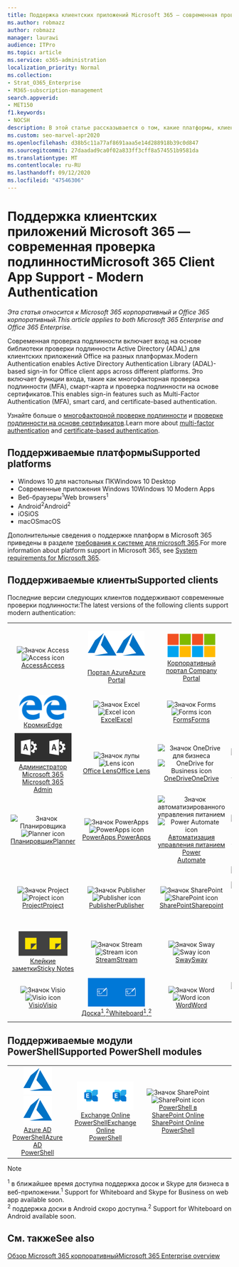 ```yaml
---
title: Поддержка клиентских приложений Microsoft 365 — современная проверка подлинности
ms.author: robmazz
author: robmazz
manager: laurawi
audience: ITPro
ms.topic: article
ms.service: o365-administration
localization_priority: Normal
ms.collection:
- Strat_O365_Enterprise
- M365-subscription-management
search.appverid:
- MET150
f1.keywords:
- NOCSH
description: В этой статье рассказывается о том, какие платформы, клиенты и модули PowerShell поддерживают современные проверки подлинности для Microsoft 365.
ms.custom: seo-marvel-apr2020
ms.openlocfilehash: d38b5c11a77af8691aaa5e14d288918b39c0d847
ms.sourcegitcommit: 27daadad9ca0f02a833ff3cff8a574551b9581da
ms.translationtype: MT
ms.contentlocale: ru-RU
ms.lasthandoff: 09/12/2020
ms.locfileid: "47546306"
---
```

# <a name="microsoft-365-client-app-support---modern-authentication"></a><span data-ttu-id="f7bd8-103">Поддержка клиентских приложений Microsoft 365 — современная проверка подлинности</span><span class="sxs-lookup"><span data-stu-id="f7bd8-103">Microsoft 365 Client App Support - Modern Authentication</span></span>

<span data-ttu-id="f7bd8-104">*Эта статья относится к Microsoft 365 корпоративный и Office 365 корпоративный.*</span><span class="sxs-lookup"><span data-stu-id="f7bd8-104">*This article applies to both Microsoft 365 Enterprise and Office 365 Enterprise.*</span></span>

<span data-ttu-id="f7bd8-105">Современная проверка подлинности включает вход на основе библиотеки проверки подлинности Active Directory (ADAL) для клиентских приложений Office на разных платформах.</span><span class="sxs-lookup"><span data-stu-id="f7bd8-105">Modern Authentication enables Active Directory Authentication Library (ADAL)-based sign-in for Office client apps across different platforms.</span></span> <span data-ttu-id="f7bd8-106">Это включает функции входа, такие как многофакторная проверка подлинности (MFA), смарт-карта и проверка подлинности на основе сертификатов.</span><span class="sxs-lookup"><span data-stu-id="f7bd8-106">This enables sign-in features such as Multi-Factor Authentication (MFA), smart card, and certificate-based authentication.</span></span>

<span data-ttu-id="f7bd8-107">Узнайте больше о [многофакторной проверке подлинности](https://docs.microsoft.com/azure/active-directory/authentication/multi-factor-authentication) и [проверке подлинности на основе сертификатов](https://docs.microsoft.com/azure/active-directory/active-directory-certificate-based-authentication-get-started).</span><span class="sxs-lookup"><span data-stu-id="f7bd8-107">Learn more about [multi-factor authentication](https://docs.microsoft.com/azure/active-directory/authentication/multi-factor-authentication) and [certificate-based authentication](https://docs.microsoft.com/azure/active-directory/active-directory-certificate-based-authentication-get-started).</span></span>

## <a name="supported-platforms"></a><span data-ttu-id="f7bd8-108">Поддерживаемые платформы</span><span class="sxs-lookup"><span data-stu-id="f7bd8-108">Supported platforms</span></span>

 - <span data-ttu-id="f7bd8-109">Windows 10 для настольных ПК</span><span class="sxs-lookup"><span data-stu-id="f7bd8-109">Windows 10 Desktop</span></span>
 - <span data-ttu-id="f7bd8-110">Современные приложения Windows 10</span><span class="sxs-lookup"><span data-stu-id="f7bd8-110">Windows 10 Modern Apps</span></span>
 - <span data-ttu-id="f7bd8-111">Веб-браузеры<sup>1</sup></span><span class="sxs-lookup"><span data-stu-id="f7bd8-111">Web browsers<sup>1</sup></span></span>
 - <span data-ttu-id="f7bd8-112">Android<sup>2</sup></span><span class="sxs-lookup"><span data-stu-id="f7bd8-112">Android<sup>2</sup></span></span>
 - <span data-ttu-id="f7bd8-113">iOS</span><span class="sxs-lookup"><span data-stu-id="f7bd8-113">iOS</span></span>
 - <span data-ttu-id="f7bd8-114">macOS</span><span class="sxs-lookup"><span data-stu-id="f7bd8-114">macOS</span></span>

<span data-ttu-id="f7bd8-115">Дополнительные сведения о поддержке платформ в Microsoft 365 приведены в разделе [требования к системе для microsoft 365](https://products.office.com/office-system-requirements).</span><span class="sxs-lookup"><span data-stu-id="f7bd8-115">For more information about platform support in Microsoft 365, see [System requirements for Microsoft 365](https://products.office.com/office-system-requirements).</span></span>

## <a name="supported-clients"></a><span data-ttu-id="f7bd8-116">Поддерживаемые клиенты</span><span class="sxs-lookup"><span data-stu-id="f7bd8-116">Supported clients</span></span>

<span data-ttu-id="f7bd8-117">Последние версии следующих клиентов поддерживают современные проверки подлинности:</span><span class="sxs-lookup"><span data-stu-id="f7bd8-117">The latest versions of the following clients support modern authentication:</span></span>

| | | | | | |
|:---:|:---:|:---:|:---:|:---:|:---:|
| <span data-ttu-id="f7bd8-118">![Значок Access](../media/o365-access-64x64.png)</span><span class="sxs-lookup"><span data-stu-id="f7bd8-118">![Access icon](../media/o365-access-64x64.png)</span></span> <br> [<span data-ttu-id="f7bd8-119">Access</span><span class="sxs-lookup"><span data-stu-id="f7bd8-119">Access</span></span>](https://products.office.com/access) | <span data-ttu-id="f7bd8-120">![Значок Azure](../media/o365-azure-64x64.png)</span><span class="sxs-lookup"><span data-stu-id="f7bd8-120">![Azure icon](../media/o365-azure-64x64.png)</span></span> <br> [<span data-ttu-id="f7bd8-121"><br>Портал Azure</span><span class="sxs-lookup"><span data-stu-id="f7bd8-121">Azure <br> Portal </span></span>](https://azure.microsoft.com/features/azure-portal/) | <span data-ttu-id="f7bd8-122">![Значок портала компании](../media/o365-microsoft-64x64.png)</span><span class="sxs-lookup"><span data-stu-id="f7bd8-122">![Company portal icon](../media/o365-microsoft-64x64.png)</span></span> <br> [<span data-ttu-id="f7bd8-123">Корпоративный <br> портал </span><span class="sxs-lookup"><span data-stu-id="f7bd8-123">Company <br> Portal </span></span>](https://docs.microsoft.com/intune-user-help/sign-in-to-the-company-portal) | <span data-ttu-id="f7bd8-124">![Значок delve](../media/o365-delve-64x64.png)</span><span class="sxs-lookup"><span data-stu-id="f7bd8-124">![Delve icon](../media/o365-delve-64x64.png)</span></span> <br> [<span data-ttu-id="f7bd8-125">Delve</span><span class="sxs-lookup"><span data-stu-id="f7bd8-125">Delve</span></span>](https://products.office.com/business/intelligent-search) | <span data-ttu-id="f7bd8-126">![Значок Dynamics 365](../media/o365-dynamics365-64x64.png)</span><span class="sxs-lookup"><span data-stu-id="f7bd8-126">![Dynamics 365 icon](../media/o365-dynamics365-64x64.png)</span></span> <br> [<span data-ttu-id="f7bd8-127">Dynamics 365</span><span class="sxs-lookup"><span data-stu-id="f7bd8-127">Dynamics 365</span></span>](https://dynamics.microsoft.com) 
| <span data-ttu-id="f7bd8-128">![Значок пограничного сервера](../media/o365-edge-64x64.png)</span><span class="sxs-lookup"><span data-stu-id="f7bd8-128">![Edge icon](../media/o365-edge-64x64.png)</span></span> <br> [<span data-ttu-id="f7bd8-129">Кромки</span><span class="sxs-lookup"><span data-stu-id="f7bd8-129">Edge</span></span>](https://www.microsoft.com/windows/microsoft-edge) | <span data-ttu-id="f7bd8-130">![Значок Excel](../media/o365-excel-64x64.png)</span><span class="sxs-lookup"><span data-stu-id="f7bd8-130">![Excel icon](../media/o365-excel-64x64.png)</span></span> <br> [<span data-ttu-id="f7bd8-131">Excel</span><span class="sxs-lookup"><span data-stu-id="f7bd8-131">Excel</span></span>](https://products.office.com/excel) | <span data-ttu-id="f7bd8-132">![Значок Forms](../media/o365-forms-64x64.png)</span><span class="sxs-lookup"><span data-stu-id="f7bd8-132">![Forms icon](../media/o365-forms-64x64.png)</span></span> <br> [<span data-ttu-id="f7bd8-133">Forms</span><span class="sxs-lookup"><span data-stu-id="f7bd8-133">Forms</span></span>](https://flow.microsoft.com/connectors/shared_microsoftforms/microsoft-forms/) | <span data-ttu-id="f7bd8-134">![Значок Kaizala](../media/o365-kaizala-64x64.png)</span><span class="sxs-lookup"><span data-stu-id="f7bd8-134">![Kaizala icon](../media/o365-kaizala-64x64.png)</span></span> <br> [<span data-ttu-id="f7bd8-135">Kaizala</span><span class="sxs-lookup"><span data-stu-id="f7bd8-135">Kaizala</span></span>](https://products.office.com/en/business/microsoft-kaizala) | <span data-ttu-id="f7bd8-136">![Значок Office.com](../media/o365-office-64x64.png)</span><span class="sxs-lookup"><span data-stu-id="f7bd8-136">![Office.com icon](../media/o365-office-64x64.png)</span></span> <br> [<span data-ttu-id="f7bd8-137">Office.com</span><span class="sxs-lookup"><span data-stu-id="f7bd8-137">Office.com</span></span>](https://www.office.com/) 
| <span data-ttu-id="f7bd8-138">![Значок администратора Office 365](../media/o365-o365admin-64x64.png)</span><span class="sxs-lookup"><span data-stu-id="f7bd8-138">![Office 365 Admin icon](../media/o365-o365admin-64x64.png)</span></span> <br> [<span data-ttu-id="f7bd8-139">Администратор Microsoft 365 <br></span><span class="sxs-lookup"><span data-stu-id="f7bd8-139">Microsoft 365 <br> Admin</span></span>](https://products.office.com/business/manage-office-365-admin-app) | <span data-ttu-id="f7bd8-140">![Значок лупы](../media/o365-lens-64x64.png)</span><span class="sxs-lookup"><span data-stu-id="f7bd8-140">![Lens icon](../media/o365-lens-64x64.png)</span></span> <br> [<span data-ttu-id="f7bd8-141">Office Lens</span><span class="sxs-lookup"><span data-stu-id="f7bd8-141">Office Lens</span></span>](https://www.microsoft.com/p/office-lens/9wzdncrfj3t8?activetab=pivot%3Aoverviewtab) | <span data-ttu-id="f7bd8-142">![Значок OneDrive для бизнеса](../media/o365-OneDrive-64x64.png)</span><span class="sxs-lookup"><span data-stu-id="f7bd8-142">![OneDrive for Business icon](../media/o365-OneDrive-64x64.png)</span></span> <br> [<span data-ttu-id="f7bd8-143">OneDrive</span><span class="sxs-lookup"><span data-stu-id="f7bd8-143">OneDrive</span></span>](https://products.office.com/onedrive-for-business/online-cloud-storage) |  <span data-ttu-id="f7bd8-144">![Значок OneNote](../media/o365-OneNote-64x64.png)</span><span class="sxs-lookup"><span data-stu-id="f7bd8-144">![OneNote icon](../media/o365-OneNote-64x64.png)</span></span> <br> [<span data-ttu-id="f7bd8-145">OneNote</span><span class="sxs-lookup"><span data-stu-id="f7bd8-145">OneNote</span></span>](https://products.office.com/onenote) | <span data-ttu-id="f7bd8-146">![Значок Outlook](../media/o365-outlook-64x64.png)</span><span class="sxs-lookup"><span data-stu-id="f7bd8-146">![Outlook icon](../media/o365-outlook-64x64.png)</span></span> <br> [<span data-ttu-id="f7bd8-147">Outlook</span><span class="sxs-lookup"><span data-stu-id="f7bd8-147">Outlook</span></span>](https://products.office.com/outlook) 
| <span data-ttu-id="f7bd8-148">![Значок Планировщика](../media/o365-planner-64x64.png)</span><span class="sxs-lookup"><span data-stu-id="f7bd8-148">![Planner icon](../media/o365-planner-64x64.png)</span></span> <br> [<span data-ttu-id="f7bd8-149">Планировщик</span><span class="sxs-lookup"><span data-stu-id="f7bd8-149">Planner</span></span>](https://products.office.com/business/task-management-software) | <span data-ttu-id="f7bd8-150">![Значок PowerApps](../media/o365-powerapps-64x64.png)</span><span class="sxs-lookup"><span data-stu-id="f7bd8-150">![PowerApps icon](../media/o365-powerapps-64x64.png)</span></span> <br> [<span data-ttu-id="f7bd8-151">PowerApps </span><span class="sxs-lookup"><span data-stu-id="f7bd8-151">PowerApps </span></span>](https://powerapps.microsoft.com) | <span data-ttu-id="f7bd8-152">![Значок автоматизированного управления питанием](../media/o365-flow-64x64.png)</span><span class="sxs-lookup"><span data-stu-id="f7bd8-152">![Power Automate icon](../media/o365-flow-64x64.png)</span></span> <br> [<span data-ttu-id="f7bd8-153">Автоматизация управления питанием <br></span><span class="sxs-lookup"><span data-stu-id="f7bd8-153">Power <br> Automate</span></span>](https://flow.microsoft.com) | <span data-ttu-id="f7bd8-154">![Значок PowerBI](../media/o365-powerbi-64x64.png)</span><span class="sxs-lookup"><span data-stu-id="f7bd8-154">![PowerBI icon](../media/o365-powerbi-64x64.png)</span></span> <br> [<span data-ttu-id="f7bd8-155">Power BI</span><span class="sxs-lookup"><span data-stu-id="f7bd8-155">Power BI</span></span>](https://powerbi.microsoft.com)| <span data-ttu-id="f7bd8-156">![Значок PowerPoint](../media/o365-powerpoint-64x64.png)</span><span class="sxs-lookup"><span data-stu-id="f7bd8-156">![PowerPoint icon](../media/o365-powerpoint-64x64.png)</span></span> <br> [<span data-ttu-id="f7bd8-157">PowerPoint</span><span class="sxs-lookup"><span data-stu-id="f7bd8-157">PowerPoint</span></span>](https://products.office.com/powerpoint) 
| <span data-ttu-id="f7bd8-158">![Значок Project](../media/o365-project-64x64.png)</span><span class="sxs-lookup"><span data-stu-id="f7bd8-158">![Project icon](../media/o365-project-64x64.png)</span></span> <br> [<span data-ttu-id="f7bd8-159">Project</span><span class="sxs-lookup"><span data-stu-id="f7bd8-159">Project</span></span>](https://products.office.com/project) | <span data-ttu-id="f7bd8-160">![Значок Publisher](../media/o365-publisher-64x64.png)</span><span class="sxs-lookup"><span data-stu-id="f7bd8-160">![Publisher icon](../media/o365-publisher-64x64.png)</span></span> <br> [<span data-ttu-id="f7bd8-161">Publisher</span><span class="sxs-lookup"><span data-stu-id="f7bd8-161">Publisher</span></span>](https://products.office.com/publisher) | <span data-ttu-id="f7bd8-162">![Значок SharePoint](../media/o365-sharepoint-64x64.png)</span><span class="sxs-lookup"><span data-stu-id="f7bd8-162">![SharePoint icon](../media/o365-sharepoint-64x64.png)</span></span> <br> [<span data-ttu-id="f7bd8-163">SharePoint</span><span class="sxs-lookup"><span data-stu-id="f7bd8-163">Sharepoint</span></span>](https://products.office.com/sharepoint) | <span data-ttu-id="f7bd8-164">![Значок Skype для бизнеса](../media/o365-skypeforbusiness-64x64.png)</span><span class="sxs-lookup"><span data-stu-id="f7bd8-164">![Skype for Business icon](../media/o365-skypeforbusiness-64x64.png)</span></span> <br> [<span data-ttu-id="f7bd8-165">Skype для <br> бизнеса<sup>1</sup></span><span class="sxs-lookup"><span data-stu-id="f7bd8-165">Skype for <br> Business<sup>1</sup></span></span>](https://www.skype.com/business/) | <span data-ttu-id="f7bd8-166">![Значок StaffHub](../media/o365-staffhub-64x64.png)</span><span class="sxs-lookup"><span data-stu-id="f7bd8-166">![StaffHub icon](../media/o365-staffhub-64x64.png)</span></span> <br> [<span data-ttu-id="f7bd8-167">StaffHub</span><span class="sxs-lookup"><span data-stu-id="f7bd8-167">StaffHub</span></span>](https://products.office.com/microsoft-staffhub/staff-scheduling-software)
| <span data-ttu-id="f7bd8-168">![Значок клейких заметок](../media/o365-stickynotes-64x64.png)</span><span class="sxs-lookup"><span data-stu-id="f7bd8-168">![Sticky Notes icon](../media/o365-stickynotes-64x64.png)</span></span> <br> [<span data-ttu-id="f7bd8-169">Клейкие заметки</span><span class="sxs-lookup"><span data-stu-id="f7bd8-169">Sticky Notes</span></span>](https://www.microsoft.com/p/microsoft-sticky-notes/9nblggh4qghw) | <span data-ttu-id="f7bd8-170">![Значок Stream](../media/o365-stream-64x64.png)</span><span class="sxs-lookup"><span data-stu-id="f7bd8-170">![Stream icon](../media/o365-stream-64x64.png)</span></span> <br> [<span data-ttu-id="f7bd8-171">Stream</span><span class="sxs-lookup"><span data-stu-id="f7bd8-171">Stream</span></span>](https://stream.microsoft.com) | <span data-ttu-id="f7bd8-172">![Значок Sway](../media/o365-sway-64x64.png)</span><span class="sxs-lookup"><span data-stu-id="f7bd8-172">![Sway icon](../media/o365-sway-64x64.png)</span></span> <br> [<span data-ttu-id="f7bd8-173">Sway</span><span class="sxs-lookup"><span data-stu-id="f7bd8-173">Sway</span></span>](https://sway.com) | <span data-ttu-id="f7bd8-174">![Значок Teams](../media/o365-teams-64x64.png)</span><span class="sxs-lookup"><span data-stu-id="f7bd8-174">![Teams icon](../media/o365-teams-64x64.png)</span></span> <br> [<span data-ttu-id="f7bd8-175">Teams</span><span class="sxs-lookup"><span data-stu-id="f7bd8-175">Teams</span></span>](https://products.office.com/microsoft-teams/group-chat-software) | <span data-ttu-id="f7bd8-176">![Значок "to do"](../media/o365-todo-64x64.png)</span><span class="sxs-lookup"><span data-stu-id="f7bd8-176">![To Do icon](../media/o365-todo-64x64.png)</span></span> <br> [<span data-ttu-id="f7bd8-177">To-Do</span><span class="sxs-lookup"><span data-stu-id="f7bd8-177">To Do</span></span>](https://todo.microsoft.com) 
| <span data-ttu-id="f7bd8-178">![Значок Visio](../media/o365-visio-64x64.png)</span><span class="sxs-lookup"><span data-stu-id="f7bd8-178">![Visio icon](../media/o365-visio-64x64.png)</span></span> <br> [<span data-ttu-id="f7bd8-179">Visio</span><span class="sxs-lookup"><span data-stu-id="f7bd8-179">Visio</span></span>](https://products.office.com/visio/flowchart-software) | <span data-ttu-id="f7bd8-180">![Значок Доски](../media/o365-whiteboard-64x64.png)</span><span class="sxs-lookup"><span data-stu-id="f7bd8-180">![Whiteboard icon](../media/o365-whiteboard-64x64.png)</span></span> <br> [<span data-ttu-id="f7bd8-181">Доска<sup>1</sup>,<sup>2</sup></span><span class="sxs-lookup"><span data-stu-id="f7bd8-181">Whiteboard<sup>1</sup>,<sup>2</sup></span></span>](https://whiteboard.microsoft.com/) | <span data-ttu-id="f7bd8-182">![Значок Word](../media/o365-word-64x64.png)</span><span class="sxs-lookup"><span data-stu-id="f7bd8-182">![Word icon](../media/o365-word-64x64.png)</span></span> <br> [<span data-ttu-id="f7bd8-183">Word</span><span class="sxs-lookup"><span data-stu-id="f7bd8-183">Word</span></span>](https://products.office.com/word) | <span data-ttu-id="f7bd8-184">![Значок Yammer](../media/o365-yammer-64x64.png)</span><span class="sxs-lookup"><span data-stu-id="f7bd8-184">![Yammer icon](../media/o365-yammer-64x64.png)</span></span> <br> [<span data-ttu-id="f7bd8-185">Yammer</span><span class="sxs-lookup"><span data-stu-id="f7bd8-185">Yammer</span></span>](https://products.office.com/yammer/yammer-overview) | <span data-ttu-id="f7bd8-186">![Значок Yammer](../media/o365-yammer-64x64.png)</span><span class="sxs-lookup"><span data-stu-id="f7bd8-186">![Yammer icon](../media/o365-yammer-64x64.png)</span></span> <br> [<span data-ttu-id="f7bd8-187">Уведомление об Yammer <br></span><span class="sxs-lookup"><span data-stu-id="f7bd8-187">Yammer <br> Notifier</span></span>](https://products.office.com/yammer/yammer-overview) |  |

## <a name="supported-powershell-modules"></a><span data-ttu-id="f7bd8-188">Поддерживаемые модули PowerShell</span><span class="sxs-lookup"><span data-stu-id="f7bd8-188">Supported PowerShell modules</span></span>

| | | | | | |
|:---:|:---:|:---:|:---:|:---:|:---:|
| <span data-ttu-id="f7bd8-189">![Значок Azure](../media/o365-azure-64x64.png)</span><span class="sxs-lookup"><span data-stu-id="f7bd8-189">![Azure icon](../media/o365-azure-64x64.png)</span></span> <br> [<span data-ttu-id="f7bd8-190">Azure AD <br> PowerShell</span><span class="sxs-lookup"><span data-stu-id="f7bd8-190">Azure AD <br> PowerShell</span></span>](https://docs.microsoft.com/powershell/azure/active-directory/overview?view=azureadps-2.0) | <span data-ttu-id="f7bd8-191">![Значок Exchange](../media/o365-exchange-64x64.png)</span><span class="sxs-lookup"><span data-stu-id="f7bd8-191">![Exchange icon](../media/o365-exchange-64x64.png)</span></span> <br> [<span data-ttu-id="f7bd8-192">Exchange Online <br> PowerShell</span><span class="sxs-lookup"><span data-stu-id="f7bd8-192">Exchange Online <br> PowerShell</span></span>](https://docs.microsoft.com/powershell/exchange/exchange-online-powershell) | <span data-ttu-id="f7bd8-193">![Значок SharePoint](../media/o365-sharepoint-64x64.png)</span><span class="sxs-lookup"><span data-stu-id="f7bd8-193">![SharePoint icon](../media/o365-sharepoint-64x64.png)</span></span> <br> [<span data-ttu-id="f7bd8-194">PowerShell в SharePoint Online <br></span><span class="sxs-lookup"><span data-stu-id="f7bd8-194">SharePoint Online <br> PowerShell</span></span>](https://docs.microsoft.com/powershell/sharepoint/sharepoint-online/connect-sharepoint-online)

> [!NOTE]
> <span data-ttu-id="f7bd8-195"><sup>1</sup> в ближайшее время доступна поддержка досок и Skype для бизнеса в веб-приложении.</span><span class="sxs-lookup"><span data-stu-id="f7bd8-195"><sup>1</sup> Support for Whiteboard and Skype for Business on web app available soon.</span></span> <br>
> <span data-ttu-id="f7bd8-196"><sup>2</sup> поддержка доски в Android скоро доступна.</span><span class="sxs-lookup"><span data-stu-id="f7bd8-196"><sup>2</sup> Support for Whiteboard on Android available soon.</span></span>

## <a name="see-also"></a><span data-ttu-id="f7bd8-197">См. также</span><span class="sxs-lookup"><span data-stu-id="f7bd8-197">See also</span></span>

[<span data-ttu-id="f7bd8-198">Обзор Microsoft 365 корпоративный</span><span class="sxs-lookup"><span data-stu-id="f7bd8-198">Microsoft 365 Enterprise overview</span></span>](microsoft-365-overview.md)
